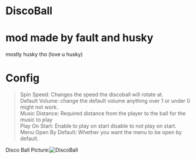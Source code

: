 # DiscoBall

# mod made by fault and husky
mostly husky tho (love u husky)

# Config

> Spin Speed: Changes the speed the discoball will rotate at.
> <br />
> Default Volume: change the default volume anything over 1 or under 0 might not work.
> <br />
> Music Distance: Required distance from the player to the ball for the music to play
> <br />
> Play On Start: Enable to play on start disable to not play on start.
> <br />
> Menu Open By Default: Whether you want the menu to be open by default.




Disco Ball Picture:![DiscoBall](https://user-images.githubusercontent.com/103238785/190529843-89c01013-e609-40da-b82c-57302eb5c712.png)




